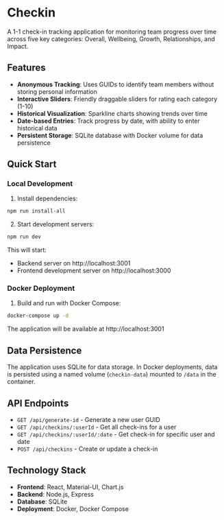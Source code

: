 # Checkin

A 1-1 check-in tracking application for monitoring team progress over time across five key categories: Overall, Wellbeing, Growth, Relationships, and Impact.

## Features

- **Anonymous Tracking**: Uses GUIDs to identify team members without storing personal information
- **Interactive Sliders**: Friendly draggable sliders for rating each category (1-10)
- **Historical Visualization**: Sparkline charts showing trends over time
- **Date-based Entries**: Track progress by date, with ability to enter historical data
- **Persistent Storage**: SQLite database with Docker volume for data persistence

## Quick Start

### Local Development

1. Install dependencies:
```bash
npm run install-all
```

2. Start development servers:
```bash
npm run dev
```

This will start:
- Backend server on http://localhost:3001
- Frontend development server on http://localhost:3000

### Docker Deployment

1. Build and run with Docker Compose:
```bash
docker-compose up -d
```

The application will be available at http://localhost:3001

## Data Persistence

The application uses SQLite for data storage. In Docker deployments, data is persisted using a named volume (`checkin-data`) mounted to `/data` in the container.

## API Endpoints

- `GET /api/generate-id` - Generate a new user GUID
- `GET /api/checkins/:userId` - Get all check-ins for a user
- `GET /api/checkins/:userId/:date` - Get check-in for specific user and date
- `POST /api/checkins` - Create or update a check-in

## Technology Stack

- **Frontend**: React, Material-UI, Chart.js
- **Backend**: Node.js, Express
- **Database**: SQLite
- **Deployment**: Docker, Docker Compose